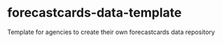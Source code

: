 # forecastcards-data-template
Template for agencies to create their own forecastcards data repository
